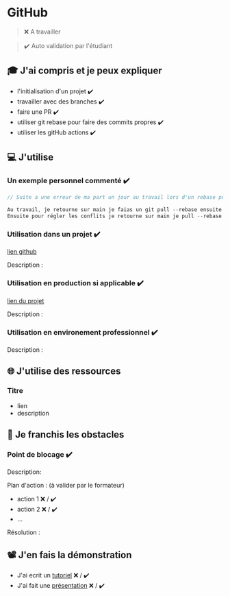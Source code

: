 # GitHub

> ❌ A travailler

> ✔️ Auto validation par l'étudiant

## 🎓 J'ai compris et je peux expliquer

- l'initialisation d'un projet ✔️
- travailler avec des branches ✔️
- faire une PR ✔️
- utiliser git rebase pour faire des commits propres ✔️
- utiliser les gitHub actions ✔️

## 💻 J'utilise

### Un exemple personnel commenté ✔️

```javascript
// Suite a une erreur de ma part un jour au travail lors d'un rebase pour pouvoir merge ma feature. J'ai du faire des cherry pick pour mettre ma branche a jour.Suite a cela, j'ai suivi un cours complet sur git pour être plus a l'aise. 

Au travail, je retourne sur main je faias un git pull --rebase ensuite je créer ma branche git checkout -b feature/<nomBranche>. 
Ensuite pour régler les conflits je retourne sur main je pull --rebase encore une fois, je reviens sur ma branche je rebase puis je gère les conflits, je git add . puis rebase --continue jusqu'a qu'il n'y est plus de conflits et ensuite je push une dernière fois et je peux merge. 

```
### Utilisation dans un projet ✔️

[lien github](...)

Description :

### Utilisation en production si applicable ✔️

[lien du projet](...)

Description :

### Utilisation en environement professionnel  ✔️

Description :

## 🌐 J'utilise des ressources

### Titre

- lien
- description

## 🚧 Je franchis les obstacles

### Point de blocage ✔️

Description:

Plan d'action : (à valider par le formateur)

- action 1 ❌ / ✔️
- action 2 ❌ / ✔️
- ...

Résolution :

## 📽️ J'en fais la démonstration

- J'ai ecrit un [tutoriel](...) ❌ / ✔️
- J'ai fait une [présentation](...) ❌ / ✔️
